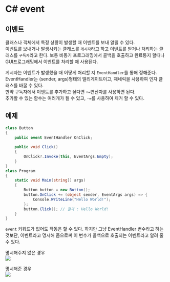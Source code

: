 # C# event

## 이벤트
클래스나 객체에서 특정 상황이 발생할 때 이벤트를 보내 알릴 수 있다. <br>
이벤트를 보내거나 발생시키는 클래스를 `게시자`라고 하고 이벤트를 받거나 처리하는 클래스를 `구독자`라고 한다.
보통 비동기 프로그래밍에서 콜백을 호출하고 완료통지 할때나 GUI프로그래밍에서 이벤트를 처리할 때 사용된다.

게시자는 이벤트가 발생했을 때 어떻게 처리할 지 `EventHandler`를 통해 정해준다. <br>
EventHandler는 (sender, args)형태의 델리게이트이고, 제네릭을 사용하여 인자 클래스를 바꿀 수 있다. <br>
만약 구독자에서 이벤트를 추가하고 싶다면 `+=`연산자를 사용하면 된다. <br> 추가할 수 있는 함수는 여러개가 될 수 있고, `-=`를 사용하여 제거 할 수 있다.

## 예제
```csharp
class Button
{
    public event EventHandler OnClick;
        
    public void Click()
    {
        OnClick?.Invoke(this, EventArgs.Empty);
    }
}
class Program
{
    static void Main(string[] args)
    {
        Button button = new Button();
        button.OnClick += (object sender, EventArgs args) => {
            Console.WriteLine("Hello World!");
        };
        button.Click(); // 결과 : Hello World!
    }
}
```
`event` 키워드가 없어도 작동은 할 수 있다. 하지만 그냥 EventHandler 변수라고 하는것보단, 이벤트라고 명시해 줌으로써 이 변수가 콜백으로 호출되는 이벤트라고 알려 줄 수 있다.

명시해주지 않은 경우 <br>
![](https://github.com/GSM-Conference/GameDevelop-Conference/assets/63224377/f24135c1-aa82-41c5-9974-013ad7be36ad)

명시해준 경우 <br>
![](https://github.com/GSM-Conference/GameDevelop-Conference/assets/63224377/d2b498c5-30b7-4c1c-b234-6c8e77f2262c)